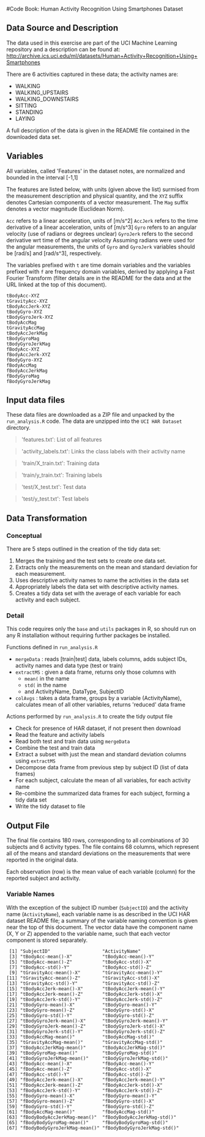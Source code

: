 #Code Book: Human Activity Recognition Using Smartphones Dataset
## Data Source and Description

The data used in this exercise are part of the UCI Machine Learning repository and a description
can be found at:
http://archive.ics.uci.edu/ml/datasets/Human+Activity+Recognition+Using+Smartphones

There are 6 activities captured in these data; the activity names are:
 - WALKING
 - WALKING_UPSTAIRS
 - WALKING_DOWNSTAIRS
 - SITTING
 - STANDING
 - LAYING

A full description of the data is given in the README file contained in the downloaded data set.

## Variables
All variables, called 'Features' in the dataset notes, are normalized and bounded in the interval [-1,1]

The features are listed below, with units (given above the list) surmised from the measurement description 
and physical quantity, and the `XYZ` suffix denotes Cartesian components of a vector measurement. The 
`Mag` suffix denotes a vector magnitude (Euclidean Norm).

`Acc` refers to a linear acceleration, units of [m/s^2]
`AccJerk` refers to the time derivative of a linear acceleration, units of [m/s^3]
`Gyro` refers to an angular velocity (use of radians or degrees unclear)
`GyroJerk` refers to the second derivative wrt time of the angular velocity
Assuming radians were used for the angular measurements, the units of `Gyro` and `GyroJerk`
variables should be [rad/s] and [rad/s^3], respectively.

The variables prefixed with `t` are time domain variables and the variables prefixed with `f`
are frequency domain variables, derived by applying a Fast Fourier Transform (filter details
are in the README for the data and at the URL linked at the top of this document).
```
tBodyAcc-XYZ
tGravityAcc-XYZ
tBodyAccJerk-XYZ
tBodyGyro-XYZ
tBodyGyroJerk-XYZ
tBodyAccMag
tGravityAccMag
tBodyAccJerkMag
tBodyGyroMag
tBodyGyroJerkMag
fBodyAcc-XYZ
fBodyAccJerk-XYZ
fBodyGyro-XYZ
fBodyAccMag
fBodyAccJerkMag
fBodyGyroMag
fBodyGyroJerkMag
```

## Input data files
These data files are downloaded as a ZIP file and unpacked by the `run_analysis.R` code. The
data are unzipped into the `UCI HAR Dataset` directory.
>'features.txt': List of all features

>'activity_labels.txt': Links the class labels with their activity name

>'train/X_train.txt': Training data

>'train/y_train.txt': Training labels

>'test/X_test.txt': Test data

>'test/y_test.txt': Test labels

## Data Transformation

### Conceptual
There are 5 steps outlined in the creation of the tidy data set:
1.	Merges the training and the test sets to create one data set.
2.	Extracts only the measurements on the mean and standard deviation for each measurement.
3.	Uses descriptive activity names to name the activities in the data set
4.	Appropriately labels the data set with descriptive activity names.
5.	Creates a tidy data set with the average of each variable for each activity and each subject.

### Detail
This code requires only the `base` and `utils` packages in R, so should run on any R
installation without requiring further packages be installed.

Functions defined in `run_analysis.R`
 - `mergeData` : reads [train|test] data, labels columns, adds subject IDs, activity names and data type (test or train)
 - `extractMS` : given a data frame, returns only those columns with
   * `mean(` in the name
   * `std(` in the name
   * and ActivityName, DataType, SubjectID
 - `colAvgs` : takes a data frame, groups by a variable (ActivityName), 
    calculates mean of all other variables, returns 'reduced' data frame

Actions performed by `run_analysis.R` to create the tidy output file
 - Check for presence of HAR dataset, if not present then download
 - Read the feature and activity labels
 - Read both test and train data using `mergeData`
 - Combine the test and train data
 - Extract a subset with just the mean and standard deviation columns using `extractMS`
 - Decompose data frame from previous step by subject ID (list of data frames)
 - For each subject, calculate the mean of all variables, for each activity name
 - Re-combine the summarized data frames for each subject, forming a tidy data set
 - Write the tidy dataset to file

## Output File
The final file contains 180 rows, corresponding to all combinations of 30 subjects
and 6 activity types. The file contains 68 columns, which represent all of the means
and standard deviations on the measurements that were reported in the original data.

Each observation (row) is the mean value of each variable (column) for the reported
subject and activity.

### Variable Names
With the exception of the subject ID number (`SubjectID`) and the activity
name (`ActivityName`), each variable name is as described in the UCI HAR dataset
README file; a summary of the variable naming convention is given near the top of 
this document. The vector data have the component name (X, Y or Z) appended to the 
variable name, such that each vector component is stored separately.
```
 [1] "SubjectID"                   "ActivityName"               
 [3] "tBodyAcc-mean()-X"           "tBodyAcc-mean()-Y"          
 [5] "tBodyAcc-mean()-Z"           "tBodyAcc-std()-X"           
 [7] "tBodyAcc-std()-Y"            "tBodyAcc-std()-Z"           
 [9] "tGravityAcc-mean()-X"        "tGravityAcc-mean()-Y"       
[11] "tGravityAcc-mean()-Z"        "tGravityAcc-std()-X"        
[13] "tGravityAcc-std()-Y"         "tGravityAcc-std()-Z"        
[15] "tBodyAccJerk-mean()-X"       "tBodyAccJerk-mean()-Y"      
[17] "tBodyAccJerk-mean()-Z"       "tBodyAccJerk-std()-X"       
[19] "tBodyAccJerk-std()-Y"        "tBodyAccJerk-std()-Z"       
[21] "tBodyGyro-mean()-X"          "tBodyGyro-mean()-Y"         
[23] "tBodyGyro-mean()-Z"          "tBodyGyro-std()-X"          
[25] "tBodyGyro-std()-Y"           "tBodyGyro-std()-Z"          
[27] "tBodyGyroJerk-mean()-X"      "tBodyGyroJerk-mean()-Y"     
[29] "tBodyGyroJerk-mean()-Z"      "tBodyGyroJerk-std()-X"      
[31] "tBodyGyroJerk-std()-Y"       "tBodyGyroJerk-std()-Z"      
[33] "tBodyAccMag-mean()"          "tBodyAccMag-std()"          
[35] "tGravityAccMag-mean()"       "tGravityAccMag-std()"       
[37] "tBodyAccJerkMag-mean()"      "tBodyAccJerkMag-std()"      
[39] "tBodyGyroMag-mean()"         "tBodyGyroMag-std()"         
[41] "tBodyGyroJerkMag-mean()"     "tBodyGyroJerkMag-std()"     
[43] "fBodyAcc-mean()-X"           "fBodyAcc-mean()-Y"          
[45] "fBodyAcc-mean()-Z"           "fBodyAcc-std()-X"           
[47] "fBodyAcc-std()-Y"            "fBodyAcc-std()-Z"           
[49] "fBodyAccJerk-mean()-X"       "fBodyAccJerk-mean()-Y"      
[51] "fBodyAccJerk-mean()-Z"       "fBodyAccJerk-std()-X"       
[53] "fBodyAccJerk-std()-Y"        "fBodyAccJerk-std()-Z"       
[55] "fBodyGyro-mean()-X"          "fBodyGyro-mean()-Y"         
[57] "fBodyGyro-mean()-Z"          "fBodyGyro-std()-X"          
[59] "fBodyGyro-std()-Y"           "fBodyGyro-std()-Z"          
[61] "fBodyAccMag-mean()"          "fBodyAccMag-std()"          
[63] "fBodyBodyAccJerkMag-mean()"  "fBodyBodyAccJerkMag-std()"  
[65] "fBodyBodyGyroMag-mean()"     "fBodyBodyGyroMag-std()"     
[67] "fBodyBodyGyroJerkMag-mean()" "fBodyBodyGyroJerkMag-std()"
```
